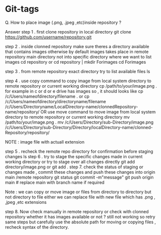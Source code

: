 # Git-tags

Q. How to place image (.png, .jpeg ,etc)inside repository ?

Answer 
step 1 . first clone repository in local directory 
         git clone https://github.com/username/repository.git
         
step 2 . inside clonned repository make sure theres a directory available that contains images otherwise by default images takes place in remote repository main directory not into specific directory where we want to list images 
         cd repository 
         or cd repository | mkdir Forimages 
            cd Forimages 
          
step 3 . from remote repository exact directory try to list available files 
         ls
         
step 4 . use copy command to copy image from local system directory to remote repository or current working directory 
           cp /path/to/your/image.png . 
           for example in c or d or e drive has images so , it should looks like 
           cp /c/Users/nameofdirectory/filename .
           or   cp /c/Users/nameofdirectory/directoryname/filename /c/Users/Directoryname/LocalDirectory-name/clonnedRepository-name/repository/
      OR 
         use move command to move image from local system directory to remote repository or current working directory 
           mv /path/to/your/image.png .
           mv /c/Users/Directory/sub-Directory/image.png /c/Users/Directory/sub-Directory/Directory/localDirectory-name/clonned-Repository/repository/

NOTE : image file with actuall extension

step 5 . recheck the remote repo directory for confirmation before staging changes 
         ls 
step 6 . try to stage the specific changes made in current working directory or try to stage over all changes directly 
         git add directory/image.png 
         or git add .
step 7. check the status of staging or changes made , commit these changes and push these changes into origin main /remote repository 
         git status 
         git commit -m"message"
         git push origin main   # replace main with branch name if required 
         
Note : we can copy or move image or files from directory to directory but not directory to file either we can replace file with new file which has .png , ,jpeg ,etc extensions 

step 8. Now check manually in remote repository or check with clonned repository whether it has images available or not ? still not working so retry same steps but carefully use the 
        absolute path for moving or copying files , recheck syntax of the directory. 
